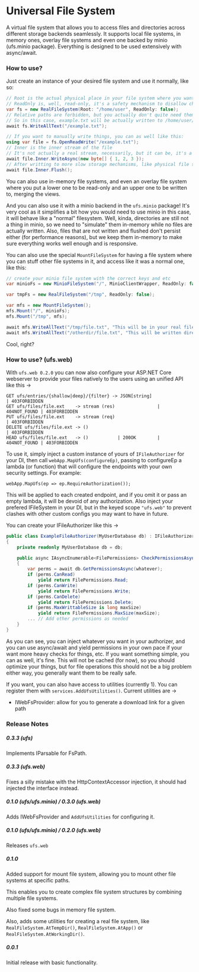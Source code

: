 
# Universal File System
A virtual file system that allows you to access files and directories across different storage backends seamlessly.
It supports local file systems, in memory ones, overlay file systems and even one backed by minio (ufs.minio package).
Everything is designed to be used extensively with async/await.

### How to use?
Just create an instance of your desired file system and use it normally, like so:
```cs
// Root is the actual physical place in your file system where you want this fs to be pointing at as his own root
// ReadOnly is, well, read-only, it's a safety mechanism to disallow changes to this fs (it's probably better to make a wrapping readonly file system later, but this should suffice for most use cases now)
var fs = new RealFileSystem(Root: "/home/user", ReadOnly: false);
// Relative paths are forbidden, but you actually don't quite need them, as this is already relative to the specified root
// So in this case, example.txt will be actually written to /home/user/example.txt, cool right?
await fs.WriteAllText("/example.txt");

// If you want to manually write things, you can as well like this:
using var file = fs.OpenReadWrite("/example.txt");
// Inner is the inner stream of the file
// It's not actually a real stream, necessarily, but it can be, it's a wrapper! And you can create your own wrappers if you desire a more tuned behavior, just make sure to implement things correctly
await file.Inner.WriteAsync(new byte[] { 1, 2, 3 });
// After writting to more slow storage mechanisms, like physical file streams or minio streams, it's important to flush your changes after, so the actual IO operations can be forwarded
await file.Inner.Flush();
```

You can also use in-memory file systems, and even an overlay file system where you put a lower one to be read-only and an upper one to be written to, merging the views.

And you can also use it with a minio backend in the `ufs.minio` package! It's very cool as it simplifies a bit how you would need to use minio in this case, it will behave like a "normal" filesystem. Well, kinda, directories are still not a thing in minio, so we need to "simulate" them in-memory while no files are actually written. Also, files that are not written and flushed don't persist either (for performance reasons), but we keep them in-memory to make sure everything works well enough and is responsive.

You can also use the special `MountFileSystem` for having a file system where you can stuff other file systems in it, and access like it was a normal one, like this:
```cs
// create your minio file system with the correct keys and etc
var minioFs = new MinioFileSystem("/", MinioClientWrapper, ReadOnly: false);

var tmpFs = new RealFileSystem("/tmp", ReadOnly: false);

var mfs = new MountFileSystem();
mfs.Mount("/", minioFs);
mfs.Mount("/tmp", mfs);

await mfs.WriteAllText("/tmp/file.txt", "This will be in your real file system!");
await mfs.WriteAllText("/otherdir/file.txt", "This will be written directly into minio!");
```
Cool, right?

### How to use? (ufs.web)
With `ufs.web 0.2.0` you can now also configure your ASP.NET Core webserver to provide your files natively to the users using an unified API like this ->
```
GET ufs/entries/{shallow|deep}/{filter} -> JSON[string]                 | 403FORBIDDEN
GET ufs/files/file.ext    -> stream (res)                | 404NOT_FOUND | 403FORBIDDEN
PUT ufs/files/file.ext    -> stream (req)                               | 403FORBIDDEN
DELETE ufs/files/file.ext -> ()                                         | 403FORBIDDEN
HEAD ufs/files/file.ext   -> ()           | 200OK        | 404NOT_FOUND | 403FORBIDDEN
```
To use it, simply inject a custom instance of yours of `IFileAuthorizer` for your DI, then call `webApp.MapUfs(configureEp)`, passing to configureEp a lambda (or function) that will configure the endpoints with your own security settings. For example:
```
webApp.MapUfs(ep => ep.RequireAuthorization());
```
This will be applied to each created endpoint, and if you omit it or pass an empty lambda, it will be devoid of any authorization.
Also inject your prefered IFileSystem in your DI, but in the keyed scope `"ufs.web"` to prevent clashes with other custom configs you may want to have in future.

You can create your IFileAuthorizer like this ->
```cs
public class ExampleFileAuthorizer(MyUserDatabase db) : IFileAuthorizer
{
    private readonly MyUserDatabase db = db;

    public async IAsyncEnumerable<FilePermissions> CheckPermissionsAsync(FsPath path, IFileSystem fs, HttpContext ctx, CancellationToken cancellationToken = default)
    {
        var perms = await db.GetPermissionsAsync(whatever);
        if (perms.CanRead)
            yield return FilePermissions.Read;
        if (perms.CanWrite)
            yield return FilePermissions.Write;
        if (perms.CanDelete)
            yield return FilePermissions.Delete;
        if (perms.MaxWrittableSize is long maxSize)
            yield return FilePermissions.MaxSize(maxSize);
        ... // Add other permissions as needed
    }
}
```
As you can see, you can inject whatever you want in your authorizer, and you can use async/await and yield permissions in your own pace if your want more heavy checks for things, etc. If you want something simple, you can as well, it's fine.
This will not be cached (for now), so you should optimize your things, but for file operations this should not be a big problem either way, you generally want them to be really safe.

If you want, you can also have access to utilities (currently 1). You can register them with `services.AddUfsUtilities()`.
Current utilities are ->
* IWebFsProvider: allow for you to generate a download link for a given path

### Release Notes
##### 0.3.3 (ufs)
Implements IParsable for FsPath.

##### 0.3.3 (ufs.web)
Fixes a silly mistake with the HttpContextAccessor injection, it should had injected the interface instead.

##### 0.1.0 (ufs/ufs.minio) / 0.3.0 (ufs.web)
Adds IWebFsProvider and `AddUfsUtilities` for configuring it.

##### 0.1.0 (ufs/ufs.minio) / 0.2.0 (ufs.web)
Releases `ufs.web`

##### 0.1.0
Added support for mount file system, allowing you to mount other file systems at specific paths.

This enables you to create complex file system structures by combining multiple file systems.

Also fixed some bugs in memory file system.

Also, adds some utilities for creating a real file system, like `RealFileSystem.AtTempDir()`, `RealFileSystem.AtApp()` or `RealFileSystem.AtWorkingDir()`.

##### 0.0.1
Initial release with basic functionality.
